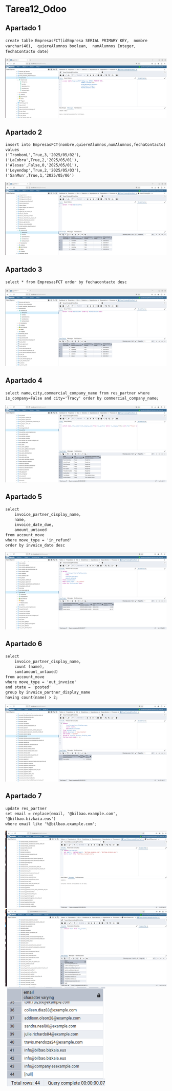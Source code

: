 # Tarea12_Odoo


## Apartado 1

``
create table EmpresasFCT(idEmpresa SERIAL PRIMARY KEY, 
						 nombre varchar(40), 
						 quiereAlumnos boolean, 
						 numAlumnos Integer,
						 fechaContacto date)
``       


![Apartado1](Trabajo_12/apartado1.png)



## Apartado 2

```
insert into EmpresasFCT(nombre,quiereAlumnos,numAlumnos,fechaContacto) values
('TrombonL',True,3,'2025/05/02'),
('LaCobra',True,2,'2025/05/01'),
('Alesas',False,0,'2025/05/01'),
('Leyendap',True,2,'2025/05/03'),
('SanMun',True,1,'2025/05/06')
```
![Apartado2](Trabajo_12/apartado2.png)


## Apartado 3

```
select * from EmpresasFCT order by fechacontacto desc
```
![Apartado3](Trabajo_12/apartado3.png)


## Apartado 4

```
select name,city,commercial_company_name from res_partner where is_company=False and city='Tracy' order by commercial_company_name;

```
![Apartado4](Trabajo_12/apartado4.png)

## Apartado 5


```
select
    invoice_partner_display_name,
    name,
    invoice_date_due,
    amount_untaxed
from account_move
where move_type = 'in_refund'
order by invoice_date desc
```
![Apartado5](Trabajo_12/apartado5.png)

## Apartado 6

```
select 
    invoice_partner_display_name,
    count (name),
    sum(amount_untaxed)
from account_move 
where move_type = 'out_invoice'  
and state = 'posted'
group by invoice_partner_display_name
having count(name) > 2;
```
![Apartado6](Trabajo_12/apartado6.png)

## Apartado 7

```
update res_partner
set email = replace(email, '@bilbao.example.com', '@bilbao.bizkaia.eus')
where email like '%@bilbao.example.com';
```
![Apartado7](Trabajo_12/apartado7_1.png)
![Apartado7](Trabajo_12/apartado7_2.png)
![Apartado7](Trabajo_12/apartado7_3.png)




